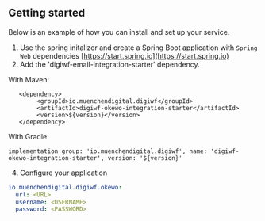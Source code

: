 ## Getting started

Below is an example of how you can install and set up your service.

1. Use the spring initalizer and create a Spring Boot application with `Spring Web`
   dependencies [https://start.spring.io](https://start.spring.io)
2. Add the 'digiwf-email-integration-starter' dependency.

With Maven:

```
   <dependency>
        <groupId>io.muenchendigital.digiwf</groupId>
        <artifactId>digiwf-okewo-integration-starter</artifactId>
        <version>${version}</version>
   </dependency>
```

With Gradle:

```
implementation group: 'io.muenchendigital.digiwf', name: 'digiwf-okewo-integration-starter', version: '${version}'
```

4. Configure your application

```yaml
io.muenchendigital.digiwf.okewo:
  url: <URL>
  username: <USERNAME>
  password: <PASSWORD>
```
